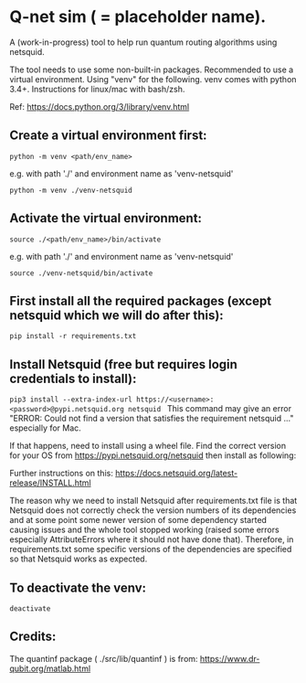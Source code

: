 # Q-net sim ( = placeholder name).

A (work-in-progress) tool to help run quantum routing algorithms using netsquid.

The tool needs to use some non-built-in packages. Recommended to use a virtual environment. Using "venv" for the following. venv comes with python 3.4+. Instructions for linux/mac with bash/zsh. 

Ref: https://docs.python.org/3/library/venv.html

## Create a virtual environment first:
```python -m venv <path/env_name>```

e.g. with path './' and environment name as 'venv-netsquid'

```python -m venv ./venv-netsquid```

## Activate the virtual environment:
```source ./<path/env_name>/bin/activate```

e.g. with path './' and environment name as 'venv-netsquid'

```source ./venv-netsquid/bin/activate```

## First install all the required packages (except netsquid which we will do after this):
```pip install -r requirements.txt```

## Install Netsquid (free but requires login credentials to install):
```pip3 install --extra-index-url https://<username>:<password>@pypi.netsquid.org netsquid ```
This command may give an error "ERROR: Could not find a version that satisfies the requirement netsquid ..." especially for Mac. 

If that happens, need to install using a wheel file. Find the correct version for your OS from https://pypi.netsquid.org/netsquid then install as following:

Further instructions on this: https://docs.netsquid.org/latest-release/INSTALL.html

The reason why we need to install Netsquid after requirements.txt file is that Netsquid does not correctly check the version numbers of its dependencies and at some point some newer version of some dependency started causing issues and the whole tool stopped working (raised some errors especially AttributeErrors where it should not have done that). Therefore, in requirements.txt some specific versions of the dependencies are specified so that Netsquid works as expected.

## To deactivate the venv:
```deactivate```

## Credits:
The quantinf package ( ./src/lib/quantinf ) is from: https://www.dr-qubit.org/matlab.html